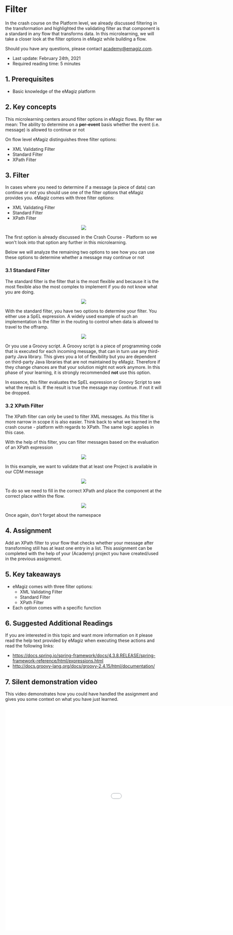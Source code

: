 # Filter

In the crash course on the Platform level, we already discussed filtering in the transformation and highlighted the validating filter as that component is a standard in any flow that transforms data.
In this microlearning, we will take a closer look at the filter options in eMagiz while building a flow.

Should you have any questions, please contact academy@emagiz.com.

- Last update: February 24th, 2021
- Required reading time: 5 minutes

## 1. Prerequisites
- Basic knowledge of the eMagiz platform

## 2. Key concepts
This microlearning centers around filter options in eMagiz flows.
By filter we mean: The ability to determine on a **per-event** basis whether the event (i.e. message) is allowed to continue or not

On flow level eMagiz distinguishes three filter options:

- XML Validating Filter
- Standard Filter
- XPath Filter

## 3. Filter

In cases where you need to determine if a message (a piece of data) can continue or not you should use one of the filter options that eMagiz provides you.
eMagiz comes with three filter options:

- XML Validating Filter
- Standard Filter
- XPath Filter

<p align="center"><img src="../../img/microlearning/crashcourse-messaging-filter--filter-options.png"></p>

The first option is already discussed in the Crash Course - Platform so we won't look into that option any further in this microlearning.

Below we will analyze the remaining two options to see how you can use these options to determine whether a message may continue or not

### 3.1 Standard Filter

The standard filter is the filter that is the most flexible and because it is the most flexible also the most complex to implement if you do not know what you are doing.

<p align="center"><img src="../../img/microlearning/crashcourse-messaging-filter--standard-filter.png"></p>

With the standard filter, you have two options to determine your filter. You either use a SpEL expression. 
A widely used example of such an implementation is the filter in the routing to control when data is allowed to travel to the offramp.

<p align="center"><img src="../../img/microlearning/crashcourse-messaging-filter--standard-filter-filled-in-example.png"></p>

Or you use a Groovy script. A Groovy script is a piece of programming code that is executed for each incoming message, that can in turn use any third-party Java library.
This gives you a lot of flexibility but you are dependent on third-party Java libraries that are not maintained by eMagiz. 
Therefore if they change chances are that your solution might not work anymore. In this phase of your learning, it is strongly recommended **not** use this option.

In essence, this filter evaluates the SpEL expression or Groovy Script to see what the result is. If the result is true the message may continue. If not it will be dropped.

### 3.2 XPath Filter

The XPath filter can only be used to filter XML messages. As this filter is more narrow in scope it is also easier.
Think back to what we learned in the crash course - platform with regards to XPath. The same logic applies in this case.
 
With the help of this filter, you can filter messages based on the evaluation of an XPath expression

<p align="center"><img src="../../img/microlearning/crashcourse-messaging-filter--xpath-filter.png"></p>

In this example, we want to validate that at least one Project is available in our CDM message

<p align="center"><img src="../../img/microlearning/crashcourse-messaging-filter--cdm-structure.png"></p>

To do so we need to fill in the correct XPath and place the component at the correct place within the flow.

<p align="center"><img src="../../img/microlearning/crashcourse-messaging-filter--xpath-filter-filled-in.png"></p>

Once again, don't forget about the namespace

## 4. Assignment

Add an XPath filter to your flow that checks whether your message after transforming still has at least one entry in a list. 
This assignment can be completed with the help of your (Academy) project you have created/used in the previous assignment.

## 5. Key takeaways

- eMagiz comes with three filter options:
	- XML Validating Filter
	- Standard Filter
	- XPath Filter
- Each option comes with a specific function

## 6. Suggested Additional Readings

If you are interested in this topic and want more information on it please read the help text provided by eMagiz when executing these actions and read the following links:

- https://docs.spring.io/spring-framework/docs/4.3.8.RELEASE/spring-framework-reference/html/expressions.html
- http://docs.groovy-lang.org/docs/groovy-2.4.15/html/documentation/

## 7. Silent demonstration video

This video demonstrates how you could have handled the assignment and gives you some context on what you have just learned.

<iframe width="1280" height="720" src="../../vid/microlearning/crashcourse-messaging-filter.mp4" frameborder="0" allow="accelerometer; autoplay; clipboard-write; encrypted-media; gyroscope; picture-in-picture" allowfullscreen></iframe>